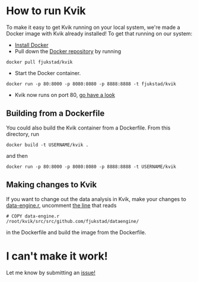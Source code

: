 # How to run Kvik

To make it easy to get Kvik running on your local system, we're made a Docker
image with Kvik already installed! To get that running on our system: 

- [Install Docker](https://docs.docker.com/installation)
- Pull down the [Docker repository](https://registry.hub.docker.com/u/fjukstad/kvik/) by running
```
docker pull fjukstad/kvik
```
- Start the Docker container. 
```
docker run -p 80:8000 -p 8080:8080 -p 8888:8888 -t fjukstad/kvik
```
- Kvik now runs on port 80, [go have a look](http://localhost)


## Building from a Dockerfile
You could also build the Kvik container from a Dockerfile. From this directory,
run

```
docker build -t USERNAME/kvik .
```

and then

```
docker run -p 80:8000 -p 8080:8080 -p 8888:8888 -t USERNAME/kvik
```

## Making changes to Kvik 
If you want to change out the data analysis in Kvik, make your changes to
[data-engine.r](data-engine.r),  uncomment [the line](https://github.com/fjukstad/kvik/blob/187c60d60216203318538f946275d438203cba74/src/docker/Dockerfile#L99) that reads 

```
# COPY data-engine.r /root/kvik/src/src/github.com/fjukstad/dataengine/
```

in the Dockerfile and build the image from the Dockerfile. 

# I can't make it work! 
Let me know by submitting an [issue!](https://github.com/fjukstad/kvik/issues) 
